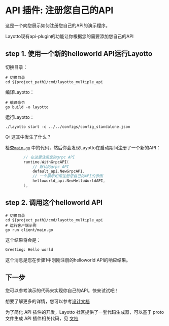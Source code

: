 # API 插件: 注册您自己的API
这是一个向您展示如何注册您自己的API的演示程序。

Layotto现有api-plugin的功能让你根据您的需要添加您自己的API

## step 1. 使用一个新的helloworld API运行Layotto
切换目录：

```shell
# 切换目录 
cd ${project_path}/cmd/layotto_multiple_api
```

编译Layotto：

```shell @if.not.exist layotto
# 编译命令
go build -o layotto
```

运行Layotto：

```shell @background
./layotto start -c ../../configs/config_standalone.json
```

Q: 这其中发生了什么？

检查[`main.go`](https://github.com/mosn/layotto/blob/d74ff0e8940e0eb9c73b1d3275a17d29be36bd5c/cmd/layotto_multiple_api/main.go#L203) 中的代码，然后你会发现Layotto在启动期间注册了一个新的API：

```go
		// 在这里注册您的grpc API
        runtime.WithGrpcAPI(
            // 默认的grpc API
            default_api.NewGrpcAPI,
            // 一个展示如何注册您自己的API的示例
            helloworld_api.NewHelloWorldAPI,
        ),
```

## step 2. 调用这个helloworld API

```shell
# 切换目录 
cd ${project_path}/cmd/layotto_multiple_api
# 运行客户端示例
go run client/main.go
```

这个结果将会是：

```bash
Greeting: Hello world
```

这个消息是您在步骤1中刚刚注册的helloworld API的响应结果。

## 下一步

您可以参考演示的代码来实现你自己的API。快来试试吧！

想要了解更多的详情，您可以参考[设计文档](/docs/design/api_plugin/design.md)

为了简化 API 插件的开发，Layotto 社区提供了一套代码生成器，可以基于 proto 文件生成 API 插件相关代码，见 [文档](/docs/start/api_plugin/generate.md)